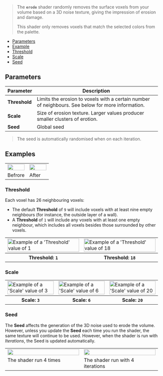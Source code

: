 > The **`erode`** shader randomly removes the surface voxels from your volume based on a 3D noise texture, giving the impression of erosion and damage.
> 
> This shader only removes voxels that match the selected colors from the palette.

<!-- TOC -->
- [Parameters](#parameters)
- [Example](#example)
- [Threshold](#threshold)
- [Scale](#scale)
- [Seed](#seed)

## Parameters

Parameter | Description
--------- | -----------
**Threshold** | Limits the erosion to voxels with a certain number of neighbours. See below for more information.
**Scale** | Size of erosion texture. Larger values producer smaller clusters of erotion.
**Seed**   | Global seed

> The seed is automatically randomised when on each iteration.

## Examples

<!-- SAMPLE erode exmaples 2 -->
<table>
	<tr>
		<td width="50%"><img width="100%" src="https://s3.amazonaws.com/misc.lachlanmcdonald.com/magicavoxel-shaders/0.13.0/erosion_base.jpg" alt=""></td>
		<td width="50%"><img width="100%" src="https://s3.amazonaws.com/misc.lachlanmcdonald.com/magicavoxel-shaders/0.13.0/erosion_scale6.jpg" alt=""></td>
	</tr>
	<tr>
		<td valign="top">Befrore</td>
		<td valign="top">After</td>
	</tr>
</table>
<!-- END -->

### Threshold

Each voxel has 26 neighbouring voxels:

- The default **Threshold** of `9` will include voxels with at least nine empty neighbours (for instance, the outside layer of a wall).
- A **Threshold** of `1` will include any voxels with at least one empty neighbour, which includes all voxels besides those surrounded by other voxels.

<!-- SAMPLE erode threshold 2 -->
<table>
	<tr>
		<td width="50%"><img width="100%" src="https://s3.amazonaws.com/misc.lachlanmcdonald.com/magicavoxel-shaders/0.13.0/erosion_threshold1.jpg" alt="Example of a 'Threshold' value of 1"></td>
		<td width="50%"><img width="100%" src="https://s3.amazonaws.com/misc.lachlanmcdonald.com/magicavoxel-shaders/0.13.0/erosion_threshold18.jpg" alt="Example of a 'Threshold' value of 18"></td>
	</tr>
	<tr>
		<th>Threshold: <code>1</code></th>
		<th>Threshold: <code>18</code></th>
	</tr>
</table>
<!-- END -->

### Scale

<!-- SAMPLE erode scale 3 -->
<table>
	<tr>
		<td width="33.33%"><img width="100%" src="https://s3.amazonaws.com/misc.lachlanmcdonald.com/magicavoxel-shaders/0.13.0/erosion_scale3.jpg" alt="Example of a 'Scale' value of 3"></td>
		<td width="33.33%"><img width="100%" src="https://s3.amazonaws.com/misc.lachlanmcdonald.com/magicavoxel-shaders/0.13.0/erosion_scale6.jpg" alt="Example of a 'Scale' value of 6"></td>
		<td width="33.33%"><img width="100%" src="https://s3.amazonaws.com/misc.lachlanmcdonald.com/magicavoxel-shaders/0.13.0/erosion_scale20.jpg" alt="Example of a 'Scale' value of 20"></td>
	</tr>
	<tr>
		<th>Scale: <code>3</code></th>
		<th>Scale: <code>6</code></th>
		<th>Scale: <code>20</code></th>
	</tr>
</table>
<!-- END -->

### Seed

The **Seed** affects the generation of the 3D noise used to erode the volume. However, unless you update the **Seed** each time you run the shader, the same texture will continue to be used. However, when the shader is run with _Iterations_, the Seed is updated automatically.

<!-- SAMPLE erode iterations 2 -->
<table>
	<tr>
		<td width="50%"><img width="100%" src="https://s3.amazonaws.com/misc.lachlanmcdonald.com/magicavoxel-shaders/0.13.0/erosions_runs4.jpg" alt=""></td>
		<td width="50%"><img width="100%" src="https://s3.amazonaws.com/misc.lachlanmcdonald.com/magicavoxel-shaders/0.13.0/erosion_iterations4.jpg" alt=""></td>
	</tr>
	<tr>
		<td valign="top">The shader run 4 times</td>
		<td valign="top">The shader run with 4 iterations</td>
	</tr>
</table>
<!-- END -->
